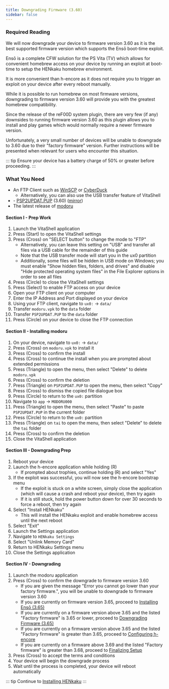 ```yaml
---
title: Downgrading Firmware (3.60)
sidebar: false
---
```


### Required Reading

We will now downgrade your device to firmware version 3.60 as it is the best supported firmware version which supports the Ensō boot-time exploit.

Ensō is a complete CFW solution for the PS Vita (TV) which allows for convenient homebrew access on your device by running an exploit at boot-time to setup the HENkaku homebrew environment.

It is more convenient than h-encore as it does not require you to trigger an exploit on your device after every reboot manually.

While it is possible to run homebrew on most firmware versions, downgrading to firmware version 3.60 will provide you with the greatest homebrew compatibility.

Since the release of the reF00D system plugin, there are very few (if any) downsides to running firmware version 3.60 as this plugin allows you to install and play games which would normally require a newer firmware version.

Unfortunately, a very small number of devices will be unable to downgrade to 3.60 due to their "factory firmware" version. Further instructions will be presented when relevant for users who encounter this situation.

::: tip
Ensure your device has a battery charge of 50% or greater before proceeding.
:::

<link rel="stylesheet" href="https://use.fontawesome.com/releases/v5.6.1/css/all.css">

### What You Need

* An FTP Client such as [WinSCP](https://winscp.net/) or [CyberDuck](https://cyberduck.io/)
  + Alternatively, you can also use the USB transfer feature of VitaShell
* <i class="fa fa-magnet" aria-hidden="true" title="This is a magnet link. Use a torrent client to download the file."></i> - [PSP2UPDAT.PUP](magnet:?xt=urn:btih:19720f56ab6a299292f009aebae67a9a50eb6e8a&dn=PSP2UPDAT.PUP&tr=udp%3A%2F%2Ftracker.leechers-paradise.org%3A6969%2Fannounce&tr=udp%3A%2F%2Ftracker.internetwarriors.net%3A1337%2Fannounce&tr=udp%3A%2F%2Ftracker.opentrackr.org%3A1337%2Fannounce&tr=udp%3A%2F%2F9.rarbg.to%3A2710%2Fannounce&tr=udp%3A%2F%2Ftracker.coppersurfer.tk%3A6969%2Fannounce&tr=udp%3A%2F%2Fexodus.desync.com%3A6969%2Fannounce&tr=udp%3A%2F%2Fexplodie.org%3A6969%2Fannounce&tr=http%3A%2F%2Ftracker3.itzmx.com%3A6961%2Fannounce&tr=udp%3A%2F%2Ftracker1.itzmx.com%3A8080%2Fannounce&tr=udp%3A%2F%2Ftracker.tiny-vps.com%3A6969%2Fannounce&tr=udp%3A%2F%2Fthetracker.org%3A80%2Fannounce&tr=udp%3A%2F%2Fopen.demonii.si%3A1337%2Fannounce&tr=udp%3A%2F%2Fdenis.stalker.upeer.me%3A6969%2Fannounce&tr=udp%3A%2F%2Fbt.xxx-tracker.com%3A2710%2Fannounce&tr=http%3A%2F%2Ftracker4.itzmx.com%3A2710%2Fannounce&tr=udp%3A%2F%2Ftracker2.itzmx.com%3A6961%2Fannounce&tr=udp%3A%2F%2Ftracker.torrent.eu.org%3A451%2Fannounce&tr=udp%3A%2F%2Ftracker.port443.xyz%3A6969%2Fannounce&tr=udp%3A%2F%2Ftracker.cyberia.is%3A6969%2Fannounce&tr=udp%3A%2F%2Fopen.stealth.si%3A80%2Fannounce) (3.60) ([mirror](https://web.archive.org/web/20160902205052id_/http://dus01.psp2.update.playstation.net/update/psp2/image/2016_0323/rel_cd80b3da55771c99557db552542dff2b/PSP2UPDAT.PUP))
* The latest release of [modoru](https://github.com/SKGleba/modoru/releases/latest/)

#### Section I - Prep Work

1. Launch the VitaShell application
1. Press (Start) to open the VitaShell settings
1. Press (Cross) on "SELECT button" to change the mode to "FTP"
    + Alternatively, you can leave this setting on "USB" and transfer all files via a USB cable for the remainder of this guide
    + Note that the USB transfer mode will start you in the ux0 partition
    + Additionally, some files will be hidden in USB mode on Windows; you must enable "Show hidden files, folders, and drives" and disable "Hide protected operating system files" in the File Explorer options in order to see all files
1. Press (Circle) to close the VitaShell settings
1. Press (Select) to enable FTP access on your device
1. Open your FTP client on your computer
1. Enter the IP Address and Port displayed on your device
1. Using your FTP client, navigate to `ux0:` -> `data/`
1. Transfer `modoru.vpk` to the `data` folder
1. Transfer `PSP2UPDAT.PUP` to the `data` folder
1. Press (Circle) on your device to close the FTP connection

#### Section II - Installing modoru

1. On your device, navigate to `ux0:` -> `data/`
1. Press (Cross) on `modoru.vpk` to install it
1. Press (Cross) to confirm the install
1. Press (Cross) to continue the install when you are prompted about extended permissions
1. Press (Triangle) to open the menu, then select "Delete" to delete `modoru.vpk`
1. Press (Cross) to confirm the deletion
1. Press (Triangle) on `PSP2UPDAT.PUP` to open the menu, then select "Copy"
1. Press (Cross) to dismiss the copied file dialogue box
1. Press (Circle) to return to the `ux0:` partition
1. Navigate to `app` -> `MODORU000`
1. Press (Triangle) to open the menu, then select "Paste" to paste `PSP2UPDAT.PUP` in the current folder
1. Press (Circle) to return to the `ux0:` partition
1. Press (Triangle) on `tai` to open the menu, then select "Delete" to delete the `tai` folder
1. Press (Cross) to confirm the deletion
1. Close the VitaShell application

#### Section III - Downgrading Prep

1. Reboot your device
1. Launch the h-encore application while holding (R)
    + If prompted about trophies, continue holding (R) and select "Yes"
1. If the exploit was successful, you will now see the h-encore bootstrap menu
    + If the exploit is stuck on a white screen, simply close the application (which will cause a crash and reboot your device), then try again
    + If it is still stuck, hold the power button down for over 30 seconds to force a reboot, then try again
1. Select "Install HENkaku"
    + This will install the HENkaku exploit and enable homebrew access until the next reboot
1. Select "Exit"
1. Launch the Settings application
1. Navigate to `HENkaku Settings`
1. Select "Unlink Memory Card"
1. Return to HENkaku Settings menu
1. Close the Settings application

#### Section IV - Downgrading

1. Launch the modoru application
1. Press (Cross) to confirm the downgrade to firmware version 3.60
    + If you are given the message "Error you cannot go lower than your factory firmware.", you will be unable to downgrade to firmware version 3.60
    + If you are currently on firmware version 3.65, proceed to [Installing Ensō (3.65)](/installing-enso-(3.65))
    + If you are currently on a firmware version above 3.65 and the listed "Factory firmware" is 3.65 or lower, proceed to [Downgrading Firmware (3.65)](/downgrading-firmware-(3.65))
    + If you are currently on a firmware version above 3.65 and the listed "Factory firmware" is greater than 3.65, proceed to [Configuring h-encore](/configuring-h-encore)
    + If you are currently on a firmware above 3.69 and the listed "Factory firmware" is greater than 3.68, proceed to [Finalizing Setup](/finalizing-setup)
1. Press (Cross) to accept the terms and conditions
1. Your device will begin the downgrade process
1. Wait until the process is completed, your device will reboot automatically

::: tip
Continue to [Installing HENkaku](installing-henkaku)
:::

